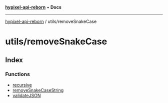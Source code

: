 [**hypixel-api-reborn**](../../README.md) • **Docs**

***

[hypixel-api-reborn](../../modules.md) / utils/removeSnakeCase

# utils/removeSnakeCase

## Index

### Functions

- [recursive](functions/recursive.md)
- [removeSnakeCaseString](functions/removeSnakeCaseString.md)
- [validateJSON](functions/validateJSON.md)
